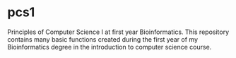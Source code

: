# pcs1
Principles of Computer Science I at first year Bioinformatics.
This repository contains many basic functions created during the first year of my Bioinformatics degree in the introduction to computer science course.
